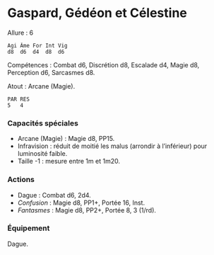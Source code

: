 # Gaspard, Gédéon et Célestine

Allure : 6

	Agi	Âme	For	Int	Vig
	d8	d6	d4	d8	d6

Compétences : Combat d6, Discrétion d8, Escalade d4, Magie d8, Perception d6, Sarcasmes d8.

Atout : Arcane (Magie).

	PAR	RES
	5	4

### Capacités spéciales
- Arcane (Magie) : Magie d8, PP15.
- Infravision : réduit de moitié les malus (arrondir à l’inférieur) pour luminosité faible.
- Taille -1 : mesure entre 1m et 1m20.

### Actions
- Dague : Combat d6, 2d4.
- _Confusion_ : Magie d8, PP1+, Portée 16, Inst.
- _Fantasmes_ : Magie d8, PP2+, Portée 8, 3 (1/rd).

### Équipement
Dague.
